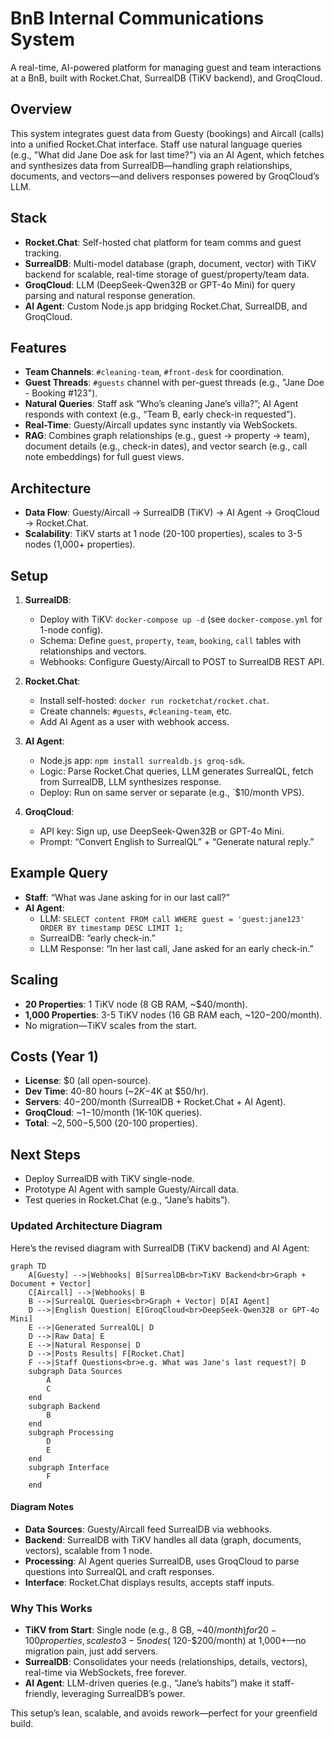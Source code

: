 
# BnB Internal Communications System

A real-time, AI-powered platform for managing guest and team interactions at a BnB, built with Rocket.Chat, SurrealDB (TiKV backend), and GroqCloud.

## Overview
This system integrates guest data from Guesty (bookings) and Aircall (calls) into a unified Rocket.Chat interface. Staff use natural language queries (e.g., "What did Jane Doe ask for last time?") via an AI Agent, which fetches and synthesizes data from SurrealDB—handling graph relationships, documents, and vectors—and delivers responses powered by GroqCloud’s LLM.

## Stack
- **Rocket.Chat**: Self-hosted chat platform for team comms and guest tracking.
- **SurrealDB**: Multi-model database (graph, document, vector) with TiKV backend for scalable, real-time storage of guest/property/team data.
- **GroqCloud**: LLM (DeepSeek-Qwen32B or GPT-4o Mini) for query parsing and natural response generation.
- **AI Agent**: Custom Node.js app bridging Rocket.Chat, SurrealDB, and GroqCloud.

## Features
- **Team Channels**: `#cleaning-team`, `#front-desk` for coordination.
- **Guest Threads**: `#guests` channel with per-guest threads (e.g., "Jane Doe - Booking #123").
- **Natural Queries**: Staff ask “Who’s cleaning Jane’s villa?”; AI Agent responds with context (e.g., “Team B, early check-in requested”).
- **Real-Time**: Guesty/Aircall updates sync instantly via WebSockets.
- **RAG**: Combines graph relationships (e.g., guest → property → team), document details (e.g., check-in dates), and vector search (e.g., call note embeddings) for full guest views.

## Architecture
- **Data Flow**: Guesty/Aircall → SurrealDB (TiKV) → AI Agent → GroqCloud → Rocket.Chat.
- **Scalability**: TiKV starts at 1 node (20-100 properties), scales to 3-5 nodes (1,000+ properties).

## Setup
1. **SurrealDB**:
   - Deploy with TiKV: `docker-compose up -d` (see `docker-compose.yml` for 1-node config).
   - Schema: Define `guest`, `property`, `team`, `booking`, `call` tables with relationships and vectors.
   - Webhooks: Configure Guesty/Aircall to POST to SurrealDB REST API.

2. **Rocket.Chat**:
   - Install self-hosted: `docker run rocketchat/rocket.chat`.
   - Create channels: `#guests`, `#cleaning-team`, etc.
   - Add AI Agent as a user with webhook access.

3. **AI Agent**:
   - Node.js app: `npm install surrealdb.js groq-sdk`.
   - Logic: Parse Rocket.Chat queries, LLM generates SurrealQL, fetch from SurrealDB, LLM synthesizes response.
   - Deploy: Run on same server or separate (e.g., `$10/month VPS).

4. **GroqCloud**:
   - API key: Sign up, use DeepSeek-Qwen32B or GPT-4o Mini.
   - Prompt: “Convert English to SurrealQL” + “Generate natural reply.”

## Example Query
- **Staff**: “What was Jane asking for in our last call?”
- **AI Agent**:
  - LLM: `SELECT content FROM call WHERE guest = 'guest:jane123' ORDER BY timestamp DESC LIMIT 1;`
  - SurrealDB: “early check-in.”
  - LLM Response: “In her last call, Jane asked for an early check-in.”

## Scaling
- **20 Properties**: 1 TiKV node (8 GB RAM, ~$40/month).
- **1,000 Properties**: 3-5 TiKV nodes (16 GB RAM each, ~$120-$200/month).
- No migration—TiKV scales from the start.

## Costs (Year 1)
- **License**: $0 (all open-source).
- **Dev Time**: 40-80 hours (~$2K-$4K at $50/hr).
- **Servers**: $40-$200/month (SurrealDB + Rocket.Chat + AI Agent).
- **GroqCloud**: ~$1-$10/month (1K-10K queries).
- **Total**: ~$2,500-$5,500 (20-100 properties).

## Next Steps
- Deploy SurrealDB with TiKV single-node.
- Prototype AI Agent with sample Guesty/Aircall data.
- Test queries in Rocket.Chat (e.g., “Jane’s habits”).


### Updated Architecture Diagram
Here’s the revised diagram with SurrealDB (TiKV backend) and AI Agent:

```mermaid
graph TD
    A[Guesty] -->|Webhooks| B[SurrealDB<br>TiKV Backend<br>Graph + Document + Vector]
    C[Aircall] -->|Webhooks| B
    B -->|SurrealQL Queries<br>Graph + Vector| D[AI Agent]
    D -->|English Question| E[GroqCloud<br>DeepSeek-Qwen32B or GPT-4o Mini]
    E -->|Generated SurrealQL| D
    D -->|Raw Data| E
    E -->|Natural Response| D
    D -->|Posts Results| F[Rocket.Chat]
    F -->|Staff Questions<br>e.g. What was Jane's last request?| D
    subgraph Data Sources
        A
        C
    end
    subgraph Backend
        B
    end
    subgraph Processing
        D
        E
    end
    subgraph Interface
        F
    end
```

#### Diagram Notes
- **Data Sources**: Guesty/Aircall feed SurrealDB via webhooks.
- **Backend**: SurrealDB with TiKV handles all data (graph, documents, vectors), scalable from 1 node.
- **Processing**: AI Agent queries SurrealDB, uses GroqCloud to parse questions into SurrealQL and craft responses.
- **Interface**: Rocket.Chat displays results, accepts staff inputs.

### Why This Works
- **TiKV from Start**: Single node (e.g., 8 GB, ~$40/month) for 20-100 properties, scales to 3-5 nodes (~$120-$200/month) at 1,000+—no migration pain, just add servers.
- **SurrealDB**: Consolidates your needs (relationships, details, vectors), real-time via WebSockets, free forever.
- **AI Agent**: LLM-driven queries (e.g., “Jane’s habits”) make it staff-friendly, leveraging SurrealDB’s power.

This setup’s lean, scalable, and avoids rework—perfect for your greenfield build.